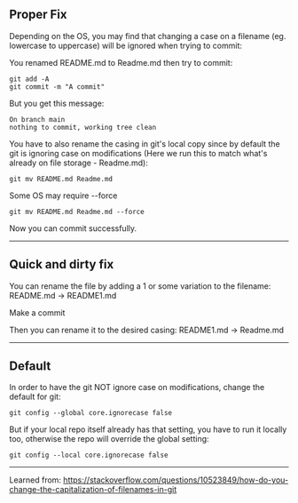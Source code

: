 ## Proper Fix

Depending on the OS, you may find that changing a case on a filename (eg. lowercase to uppercase) will be ignored when trying to commit:


You renamed README.md to Readme.md then try to commit:
```
git add -A
git commit -m "A commit"
```

But you get this message:
```
On branch main
nothing to commit, working tree clean
```

You have to also rename the casing in git's local copy since by default the git is ignoring case on modifications (Here we run this to match what's already on file storage - Readme.md):
```
git mv README.md Readme.md
```


Some OS may require --force
```
git mv README.md Readme.md --force
```

Now you can commit successfully.

---


## Quick and dirty fix

You can rename the file by adding a 1 or some variation to the filename: 
README.md -> README1.md

Make a commit

Then you can rename it to the desired casing:
README1.md -> Readme.md

---

## Default

In order to have the git NOT ignore case on modifications, change the default for git:
```
git config --global core.ignorecase false
```

But if your local repo itself already has that setting, you have to run it locally too, otherwise the repo will override the global setting:
```
git config --local core.ignorecase false
```

---


Learned from:
https://stackoverflow.com/questions/10523849/how-do-you-change-the-capitalization-of-filenames-in-git